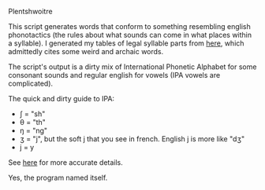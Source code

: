 
Plentshwoitre

This script generates words that conform to something resembling english phonotactics
(the rules about what sounds can come in what places within a syllable).
I generated my tables of legal syllable parts from [here](https://en.wikipedia.org/wiki/English_phonology#Phonotactics),
which admittedly cites some weird and archaic words.

The script's output is a dirty mix of International Phonetic Alphabet for some consonant sounds
and regular english for vowels (IPA vowels are complicated).

The quick and dirty guide to IPA:
* ʃ = "sh"
* θ = "th"
* ŋ = "ng"
* ʒ = "j", but the soft j that you see in french.  English j is more like "dʒ"
* j = y

See [here](https://en.wikipedia.org/wiki/International_Phonetic_Alphabet) for more accurate details.

Yes, the program named itself.
